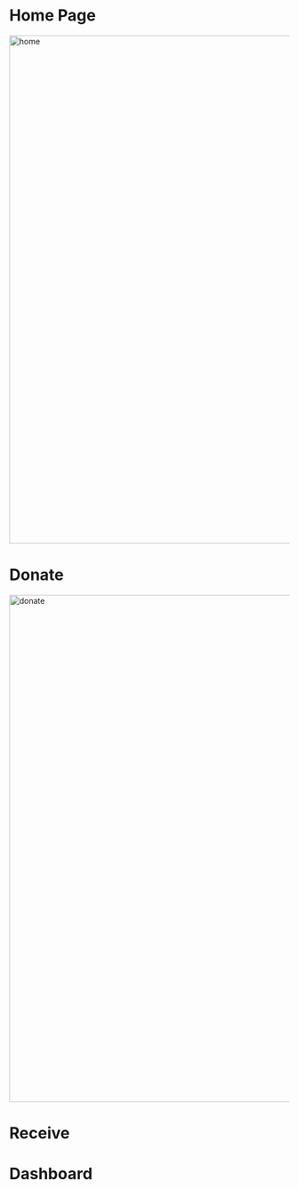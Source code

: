 # Home Page

<img width="913" alt="home" src="https://github.com/Shreyac12/Food-Distribution-System-and-Data-Visualization/assets/115866623/c9e01de4-2671-4746-bd58-42f24afcfda8">

# Donate

<img width="911" alt="donate" src="https://github.com/Shreyac12/Food-Distribution-System-and-Data-Visualization/assets/115866623/b400b8b7-8b6b-42a1-bad4-a29635785ed1">

# Receive

# Dashboard
